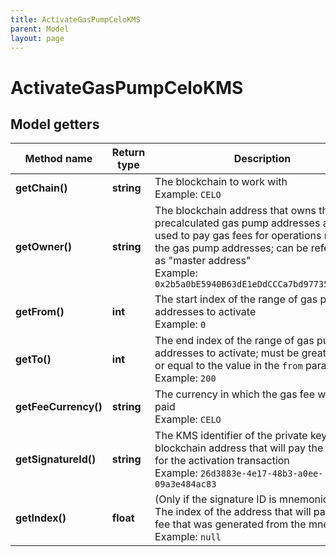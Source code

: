 ```yaml
---
title: ActivateGasPumpCeloKMS
parent: Model
layout: page
---
```


# ActivateGasPumpCeloKMS

## Model getters

Method name | Return type | Description | Notes
------------ | ------------- | ------------- | -------------
**getChain()** | **string** | The blockchain to work with <br>Example: `CELO` |
**getOwner()** | **string** | The blockchain address that owns the precalculated gas pump addresses and is used to pay gas fees for operations made on the gas pump addresses; can be referred to as "master address" <br>Example: `0x2b5a0bE5940B63dE1eDdCCCa7bd977357e2488eD` |
**getFrom()** | **int** | The start index of the range of gas pump addresses to activate <br>Example: `0` |
**getTo()** | **int** | The end index of the range of gas pump addresses to activate; must be greater than or equal to the value in the <code>from</code> parameter <br>Example: `200` |
**getFeeCurrency()** | **string** | The currency in which the gas fee will be paid <br>Example: `CELO` |
**getSignatureId()** | **string** | The KMS identifier of the private key of the blockchain address that will pay the gas fee for the activation transaction <br>Example: `26d3883e-4e17-48b3-a0ee-09a3e484ac83` |
**getIndex()** | **float** | (Only if the signature ID is mnemonic-based) The index of the address that will pay the gas fee that was generated from the mnemonic <br>Example: `null` | [optional]

